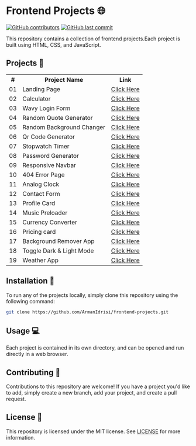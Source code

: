 # Frontend Projects 🌐

[![GitHub contributors](https://img.shields.io/github/contributors/ArmanIdrisi/frontend-projects)](https://github.com/ArmanIdrisi/frontend-projects/graphs/contributors)
[![GitHub last commit](https://img.shields.io/github/last-commit/ArmanIdrisi/frontend-projects)](https://github.com/ArmanIdrisi/frontend-projects/commits/main)

This repository contains a collection of frontend projects.Each project is built using HTML, CSS, and JavaScript.

## Projects 📂

<table>
    <tr>
        <th>#</th>
        <th>Project Name</th>
        <th>Link</th>
    </tr>
    <tr>
        <td>01</td>
        <td>Landing Page</td>
        <td><a href="./project-1_landing-page">Click Here</a></td>
    </tr>
    <tr>
        <td>02</td>
        <td>Calculator</td>
        <td><a href="./project-2_calculator">Click Here</a></td>
    </tr>
    <tr>
        <td>03</td>
        <td>Wavy Login Form</td>
        <td><a href="./project-3_wavy_login_form">Click Here</a></td>
    </tr>
    <tr>
        <td>04</td>
        <td>Random Quote Generator</td>
        <td><a href="./project-4_random_quote_generator">Click Here</a></td>
    </tr>
    <tr>
        <td>05</td>
        <td>Random Background Changer</td>
        <td><a href="./project-5_random_color_changer">Click Here</a></td>
    </tr>
    <tr>
        <td>06</td>
        <td>Qr Code Generator</td>
        <td><a href="./project-6_qr_code_generator">Click Here</a></td>
    </tr>
    <tr>
        <td>07</td>
        <td>Stopwatch Timer</td>
        <td><a href="./project-7_stopwatch_timer">Click Here</a></td>
    </tr>
    <tr>
        <td>08</td>
        <td>Password Generator</td>
        <td><a href="./project-8_password_generator">Click Here</a></td>
    </tr>
    <tr>
        <td>09</td>
        <td>Responsive Navbar</td>
        <td><a href="./project-9_responsive_navbar">Click Here</a></td>
    </tr>
    <tr>
        <td>10</td>
        <td>404 Error Page</td>
        <td><a href="./project-10_404_error_page">Click Here</a></td>
    </tr>
    <tr>
        <td>11</td>
        <td>Analog Clock</td>
        <td><a href="./project-11_analog_clock">Click Here</a></td>
    </tr>
    <tr>
        <td>12</td>
        <td>Contact Form</td>
        <td><a href="./project-12_contact_form">Click Here</a></td>
    </tr>
    <tr>
        <td>13</td>
        <td>Profile Card</td>
        <td><a href="./project-13_profile_card">Click Here</a></td>
    </tr>
    <tr>
        <td>14</td>
        <td>Music Preloader</td>
        <td><a href="./project-14_music_loader">Click Here</a></td>
    </tr>
    <tr>
        <td>15</td>
        <td>Currency Converter</td>
        <td><a href="./project-15_currrency_convertor">Click Here</a></td>
    </tr>
    <tr>
        <td>16</td>
        <td>Pricing card</td>
        <td><a href="./project-16_pricing_component">Click Here</a></td>
    </tr>
    <tr>
        <td>17</td>
        <td>Background Remover App</td>
        <td><a href="./project-17_remove_Signature_bg">Click Here</a></td>
    </tr>
    <tr>
        <td>18</td>
        <td>Toggle Dark & Light Mode</td>
        <td><a href="./project-18_toggle_dark_light_mode">Click Here</a></td>
    </tr>
    <tr>
        <td>19</td>
        <td>Weather App</td>
        <td><a href="./project-19_weather_app">Click Here</a></td>
    </tr>
</table>





## Installation 🚀

To run any of the projects locally, simply clone this repository using the following command:

```bash
git clone https://github.com/ArmanIdrisi/frontend-projects.git
```

## Usage 💻

Each project is contained in its own directory, and can be opened and run directly in a web browser.

## Contributing 🤝

Contributions to this repository are welcome! If you have a project you'd like to add, simply create a new branch, add your project, and create a pull request.

## License 📝

This repository is licensed under the MIT license. See [LICENSE](/LICENSE) for more information.
